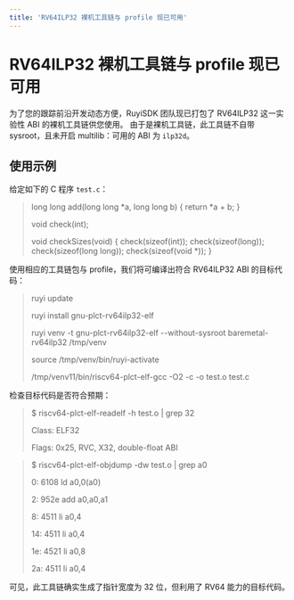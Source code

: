 ```yaml
---
title: 'RV64ILP32 裸机工具链与 profile 现已可用'
---
```


# RV64ILP32 裸机工具链与 profile 现已可用

为了您的跟踪前沿开发动态方便，RuyiSDK 团队现已打包了 RV64ILP32 这一实验性 ABI 的裸机工具链供您使用。
由于是裸机工具链，此工具链不自带 sysroot，且未开启 multilib：可用的 ABI 为 `ilp32d`。

## 使用示例

给定如下的 C 程序 `test.c`：

> long long add(long long \*a, long long b) { return \*a + b; }
>
> void check(int);
>
> void checkSizes(void) {
>    check(sizeof(int));
>    check(sizeof(long));
>    check(sizeof(long long));
>    check(sizeof(void \*));
> }

使用相应的工具链包与 profile，我们将可编译出符合 RV64ILP32 ABI 的目标代码：

> ruyi update
>
> ruyi install gnu-plct-rv64ilp32-elf
>
> ruyi venv -t gnu-plct-rv64ilp32-elf --without-sysroot baremetal-rv64ilp32 /tmp/venv
>
> source /tmp/venv/bin/ruyi-activate
>
> /tmp/venv11/bin/riscv64-plct-elf-gcc -O2 -c -o test.o test.c

检查目标代码是否符合预期：

> $ riscv64-plct-elf-readelf -h test.o | grep 32
>
>   Class:                             ELF32
>
>   Flags:                             0x25, RVC, X32, double-float ABI

> $ riscv64-plct-elf-objdump -dw test.o | grep a0
>
>    0:   6108                    ld      a0,0(a0)
>
>    2:   952e                    add     a0,a0,a1
>
>    8:   4511                    li      a0,4
>
>   14:   4511                    li      a0,4
>
>   1e:   4521                    li      a0,8
>
>   2a:   4511                    li      a0,4

可见，此工具链确实生成了指针宽度为 32 位，但利用了 RV64 能力的目标代码。

